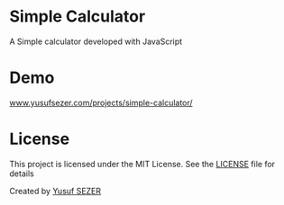# Simple Calculator
A Simple calculator developed with JavaScript

# Demo
www.yusufsezer.com/projects/simple-calculator/

# License
This project is licensed under the MIT License. See the [LICENSE](LICENSE) file for details

Created by [Yusuf SEZER](http://www.yusufsezer.com)